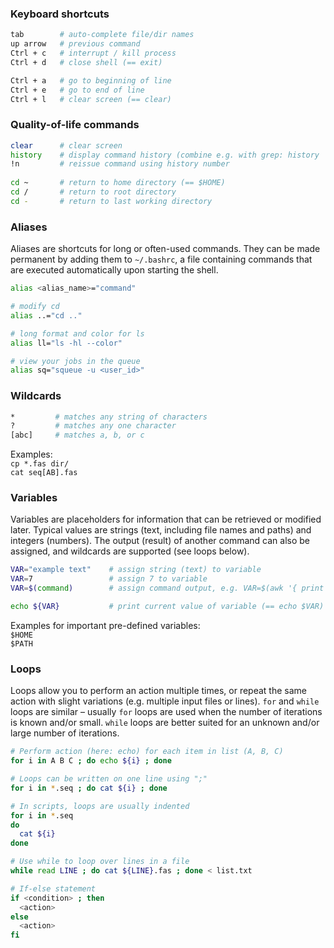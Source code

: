 ### Keyboard shortcuts

```bash
tab        # auto-complete file/dir names
up arrow   # previous command
Ctrl + c   # interrupt / kill process
Ctrl + d   # close shell (== exit)

Ctrl + a   # go to beginning of line
Ctrl + e   # go to end of line
Ctrl + l   # clear screen (== clear)
```

### Quality-of-life commands

```bash
clear      # clear screen
history    # display command history (combine e.g. with grep: history | grep 'cd')
!n         # reissue command using history number
           
cd ~       # return to home directory (== $HOME)
cd /       # return to root directory
cd -       # return to last working directory
```

### Aliases

Aliases are shortcuts for long or often-used commands. They can be made permanent by adding them to `~/.bashrc`, a file containing commands that are executed automatically upon starting the shell.

```bash
alias <alias_name>="command"

# modify cd
alias ..="cd .."

# long format and color for ls
alias ll="ls -hl --color"

# view your jobs in the queue 
alias sq="squeue -u <user_id>"
```

### Wildcards

```bash
*         # matches any string of characters
?         # matches any one character
[abc]     # matches a, b, or c
```
Examples: 
<br>`cp *.fas dir/`
<br>`cat seq[AB].fas`

### Variables

Variables are placeholders for information that can be retrieved or modified later. Typical values are strings (text, including file names and paths) and integers (numbers). The output (result) of another command can also be assigned, and wildcards are supported (see loops below).

```bash
VAR="example text"    # assign string (text) to variable
VAR=7                 # assign 7 to variable
VAR=$(command)        # assign command output, e.g. VAR=$(awk '{ print $1 }' file)

echo ${VAR}           # print current value of variable (== echo $VAR)
```
Examples for important pre-defined variables:
<br>
`$HOME`
<br>
`$PATH`

### Loops

Loops allow you to perform an action multiple times, or repeat the same action with slight variations (e.g. multiple input files or lines). `for` and `while` loops are similar – usually `for` loops are used when the number of iterations is known and/or small. `while` loops are better suited for an unknown and/or large number of iterations.

```bash
# Perform action (here: echo) for each item in list (A, B, C)
for i in A B C ; do echo ${i} ; done

# Loops can be written on one line using ";"
for i in *.seq ; do cat ${i} ; done

# In scripts, loops are usually indented
for i in *.seq
do
  cat ${i}
done

# Use while to loop over lines in a file
while read LINE ; do cat ${LINE}.fas ; done < list.txt

# If-else statement
if <condition> ; then
  <action>
else
  <action>
fi
```
